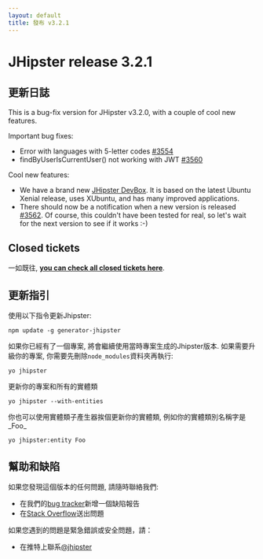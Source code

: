 ```yaml
---
layout: default
title: 發布 v3.2.1
---
```


JHipster release 3.2.1
==================

更新日誌
----------

This is a bug-fix version for JHipster v3.2.0, with a couple of cool new features.

Important bug fixes:

- Error with languages with 5-letter codes [#3554](https://github.com/jhipster/generator-jhipster/issues/3554)
- findByUserIsCurrentUser() not working with JWT [#3560](https://github.com/jhipster/generator-jhipster/issues/3560)

Cool new features:

- We have a brand new [JHipster DevBox](https://github.com/jhipster/jhipster-devbox). It is based on the latest Ubuntu Xenial release, uses XUbuntu, and has many improved applications.
- There should now be a notification when a new version is released [#3562](https://github.com/jhipster/generator-jhipster/pull/3562). Of course, this couldn't have been tested for real, so let's wait for the next version to see if it works :-)

Closed tickets
------------
一如既往, __[you can check all closed tickets here](https://github.com/jhipster/generator-jhipster/issues?q=milestone%3A3.2.1+is%3Aclosed)__.

更新指引
------------

使用以下指令更新Jhipster:

```
npm update -g generator-jhipster
```

如果你已經有了一個專案, 將會繼續使用當時專案生成的Jhipster版本.
如果需要升級你的專案, 你需要先刪除`node_modules`資料夾再執行:

```
yo jhipster
```

更新你的專案和所有的實體類

```
yo jhipster --with-entities
```

你也可以使用實體類子產生器挨個更新你的實體類, 例如你的實體類別名稱字是_Foo_

```
yo jhipster:entity Foo
```

幫助和缺陷
--------------

如果您發現這個版本的任何問題, 請隨時聯絡我們:

- 在我們的[bug tracker](https://github.com/jhipster/generator-jhipster/issues?state=open)新增一個缺陷報告
- 在[Stack Overflow](http://stackoverflow.com/tags/jhipster/info)送出問題

如果您遇到的問題是緊急錯誤或安全問題，請：

- 在推特上聯系[@jhipster](https://twitter.com/jhipster)
